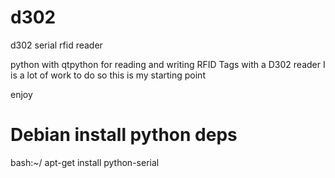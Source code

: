# d302
d302 serial rfid reader

python with qtpython for reading and writing RFID Tags with a D302 reader
I is a lot of work to do so this is my starting point

enjoy


# Debian install python deps

bash:~/ apt-get install python-serial
